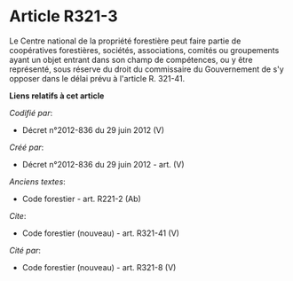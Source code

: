 # Article R321-3

Le Centre national de la propriété forestière peut faire partie de coopératives forestières, sociétés, associations, comités
ou groupements ayant un objet entrant dans son champ de compétences, ou y être représenté, sous réserve du droit du
commissaire du Gouvernement de s'y opposer dans le délai prévu à l'article R. 321-41.

**Liens relatifs à cet article**

_Codifié par_:

  - Décret n°2012-836 du 29 juin 2012 (V)

_Créé par_:

  - Décret n°2012-836 du 29 juin 2012 - art. (V)

_Anciens textes_:

  - Code forestier - art. R221-2 (Ab)

_Cite_:

  - Code forestier (nouveau) - art. R321-41 (V)

_Cité par_:

  - Code forestier (nouveau) - art. R321-8 (V)
